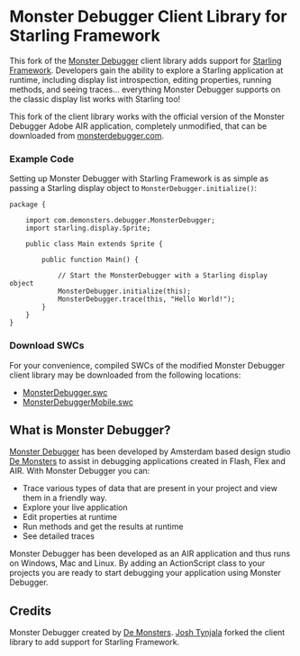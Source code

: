 # Monster Debugger Client Library for Starling Framework

This fork of the [Monster Debugger](http://www.monsterdebugger.com/) client library adds support for [Starling Framework](http://gamua.com/starling/). Developers gain the ability to explore a Starling application at runtime, including display list introspection, editing properties, running methods, and seeing traces... everything Monster Debugger supports on the classic display list works with Starling too!

This fork of the client library works with the official version of the Monster Debugger Adobe AIR application, completely unmodified, that can be downloaded from [monsterdebugger.com](http://www.monsterdebugger.com/).

### Example Code

Setting up Monster Debugger with Starling Framework is as simple as passing a Starling display object to `MonsterDebugger.initialize()`:

	package {

		import com.demonsters.debugger.MonsterDebugger;
		import starling.display.Sprite;
		
		public class Main extends Sprite {
		
			public function Main() {
			
				// Start the MonsterDebugger with a Starling display object
				MonsterDebugger.initialize(this);
				MonsterDebugger.trace(this, "Hello World!");
			}
		}
	}

### Download SWCs

For your convenience, compiled SWCs of the modified Monster Debugger client library may be downloaded from the following locations:

* [MonsterDebugger.swc](http://feathersui.com/download/other/MonsterDebugger.swc)
* [MonsterDebuggerMobile.swc](http://feathersui.com/download/other/MonsterDebuggerMobile.swc)

## What is Monster Debugger?

[Monster Debugger](http://www.monsterdebugger.com/) has been developed by Amsterdam based design studio [De Monsters](http://www.demonsters.com/) to assist in debugging applications created in Flash, Flex and AIR. With Monster Debugger you can:

* Trace various types of data that are present in your project and view them in a friendly way.
* Explore your live application
* Edit properties at runtime
* Run methods and get the results at runtime
* See detailed traces

Monster Debugger has been developed as an AIR application and thus runs on Windows, Mac and Linux. By adding an ActionScript class to your projects you are ready to start debugging your application using Monster Debugger.

## Credits

Monster Debugger created by [De Monsters](http://www.demonsters.com/). [Josh Tynjala](http://twitter.com/joshtynjala) forked the client library to add support for Starling Framework.